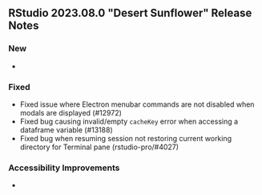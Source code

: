 ## RStudio 2023.08.0 "Desert Sunflower" Release Notes

### New
-

### Fixed
- Fixed issue where Electron menubar commands are not disabled when modals are displayed (#12972)
- Fixed bug causing invalid/empty `cacheKey` error when accessing a dataframe variable (#13188)
- Fixed bug when resuming session not restoring current working directory for Terminal pane (rstudio-pro/#4027)

### Accessibility Improvements
-

